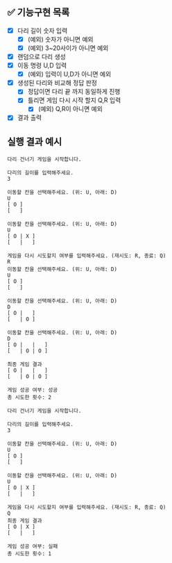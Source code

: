 ## ✅ 기능구현 목록

- [x] 다리 길이 숫자 입력
    - [x] (예외) 숫자가 아니면 예외
    - [x] (예외) 3~20사이가 아니면 예외
- [x] 랜덤으로 다리 생성
- [x] 이동 명령 U,D 입력
    - [x] (예외) 입력이 U,D가 아니면 예외
- [x] 생성된 다리와 비교해 정답 판정
    - [x] 정답이면 다리 끝 까지 동일하게 진행
    - [x] 틀리면 게임 다시 시작 할지 Q,R 입력
        - [x] (예외) Q,R이 아니면 예외
-[x] 결과 출력

## 실행 결과 예시

```
다리 건너기 게임을 시작합니다.

다리의 길이를 입력해주세요.
3

이동할 칸을 선택해주세요. (위: U, 아래: D)
U
[ O ]
[   ]

이동할 칸을 선택해주세요. (위: U, 아래: D)
U
[ O | X ]
[   |   ]

게임을 다시 시도할지 여부를 입력해주세요. (재시도: R, 종료: Q)
R
이동할 칸을 선택해주세요. (위: U, 아래: D)
U
[ O ]
[   ]

이동할 칸을 선택해주세요. (위: U, 아래: D)
D
[ O |   ]
[   | O ]

이동할 칸을 선택해주세요. (위: U, 아래: D)
D
[ O |   |   ]
[   | O | O ]

최종 게임 결과
[ O |   |   ]
[   | O | O ]

게임 성공 여부: 성공
총 시도한 횟수: 2
```

```
다리 건너기 게임을 시작합니다.

다리의 길이를 입력해주세요.
3

이동할 칸을 선택해주세요. (위: U, 아래: D)
U
[ O ]
[   ]

이동할 칸을 선택해주세요. (위: U, 아래: D)
U
[ O | X ]
[   |   ]

게임을 다시 시도할지 여부를 입력해주세요. (재시도: R, 종료: Q)
Q
최종 게임 결과
[ O | X ]
[   |   ]

게임 성공 여부: 실패
총 시도한 횟수: 1
```